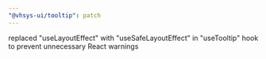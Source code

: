 ```yaml
---
"@vhsys-ui/tooltip": patch
---
```


replaced "useLayoutEffect" with "useSafeLayoutEffect" in "useTooltip" hook to prevent unnecessary React warnings

